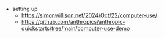 - setting up
	- https://simonwillison.net/2024/Oct/22/computer-use/
	- https://github.com/anthropics/anthropic-quickstarts/tree/main/computer-use-demo